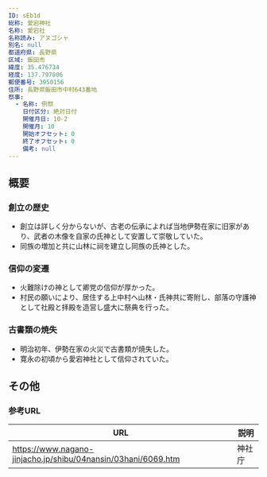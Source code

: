 ```yaml
---
ID: sEb1d
総称: 愛宕神社
名称: 愛宕社
名称読み: アヌゴシャ
別名: null
都道府県: 長野県
区域: 飯田市
緯度: 35.476734
経度: 137.797806
郵便番号: 3950156
住所: 長野県飯田市中村643番地
祭事:
  - 名称: 例祭
    日付区分: 絶対日付
    開催月日: 10-2
    開催月: 10
    開始オフセット: 0
    終了オフセット: 0
    備考: null
---
```


## 概要

### 創立の歴史

- 創立は詳しく分からないが、古老の伝承によれば当地伊勢在家に旧家があり、武者の木像を自家の氏神として安置して崇敬していた。
- 同族の増加と共に山林に祠を建立し同族の氏神とした。

### 信仰の変遷

- 火難除けの神として卿党の信仰が厚かった。
- 村民の願いにより、居住する上中村へ山林・氏神共に寄附し、部落の守護神として社殿と拝殿を造営し盛大に祭典を行った。

### 古書類の焼失

- 明治初年、伊勢在家の火災で古書類が焼失した。
- 寛永の初頃から愛宕神社として信仰されていた。

## その他

### 参考URL

| URL                                                           | 説明   |
| ------------------------------------------------------------- | ------ |
| https://www.nagano-jinjacho.jp/shibu/04nansin/03hani/6069.htm | 神社庁 |

